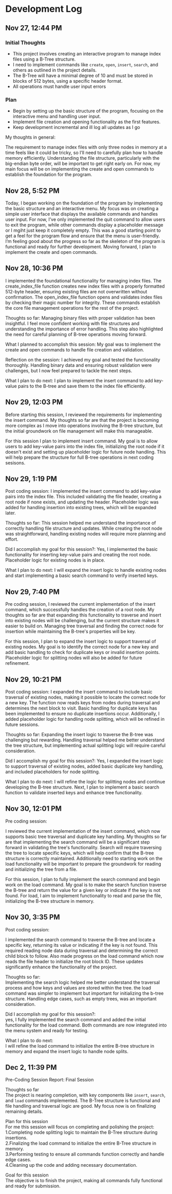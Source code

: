 # Development Log

## Nov 27, 12:44 PM 
### Initial Thoughts  
- This project involves creating an interactive program to manage index files using a B-Tree structure.  
- I need to implement commands like `create`, `open`, `insert`, `search`, and others as outlined in the project details.  
- The B-Tree will have a minimal degree of 10 and must be stored in blocks of 512 bytes, using a specific header format.  
- All operations must handle user input errors 
### Plan  
- Begin by setting up the basic structure of the program, focusing on the interactive menu and handling user input.  
- Implement file creation and opening functionality as the first features.  
- Keep development incremental and ill log all updates as I go

My thoughts in general:

The requirement to manage index files with only three nodes in memory at a time feels like it could be tricky, so I’ll need to carefully plan how to handle memory efficiently. Understanding the file structure, particularly with the big-endian byte order, will be important to get right early on. For now, my main focus will be on implementing the create and open commands to establish the foundation for the program.


## Nov 28, 5:52 PM 

Today, I began working on the foundation of the program by implementing the basic structure and an interactive menu. My focus was on creating a simple user interface that displays the available commands and handles user input. For now, I’ve only implemented the quit command to allow users to exit the program, while other commands display a placeholder message or I mgiht just keep it completely empty. This was a good starting point to get a feel for the program flow and ensure that the menu is user-friendly. I’m feeling good about the progress so far as the skeleton of the program is functional and ready for further development. Moving forward, I plan to implement the create and open commands.

## Nov 28, 10:36 PM

I implemented the foundational functionality for managing index files. The create_index_file function creates new index files with a properly formatted 512-byte header, ensuring existing files are not overwritten without confirmation. The open_index_file function opens and validates index files by checking their magic number for integrity. These commands establish the core file management operations for the rest of the project.

Thoughts so far: Managing binary files with proper validation has been insightful. I feel more confident working with file structures and understanding the importance of error handling. This step also highlighted the need for careful planning of B-tree operations moving forward.

What I planned to accomplish this session: My goal was to implement the create and open commands to handle file creation and validation.

Reflection on the session: I achieved my goal and tested the functionality thoroughly. Handling binary data and ensuring robust validation were challenges, but I now feel prepared to tackle the next steps.

What I plan to do next: I plan to implement the insert command to add key-value pairs to the B-tree and save them to the index file efficiently.

## Nov 29, 12:03 PM


Before starting this session, I reviewed the requirements for implementing the insert command. My thoughts so far are that the project is becoming more complex as I move into operations involving the B-tree structure, but the initial groundwork on file management will make this manageable.  

For this session I plan to implement insert command. My goal is to allow users to add key-value pairs into the index file, initializing the root node if it doesn't exist and setting up placeholder logic for future node handling. This will help prepare the structure for full B-tree operations in next coding sesisons.

## Nov 29, 1:19 PM

Post coding session: I implemented the insert command to add key-value pairs into the index file. This included validating the file header, creating a root node if none exists, and updating the header. Placeholder logic was added for handling insertion into existing trees, which will be expanded later.

Thoughts so far: This session helped me understand the importance of correctly handling file structure and updates. While creating the root node was straightforward, handling existing nodes will require more planning and effort.

Did I accomplish my goal for this session?: Yes, I implemented the basic functionality for inserting key-value pairs and creating the root node. Placeholder logic for existing nodes is in place.

What I plan to do next: I will expand the insert logic to handle existing nodes and start implementing a basic search command to verify inserted keys.

## Nov 29, 7:40 PM

Pre coding session, I reviewed the current implementation of the insert command, which successfully handles the creation of a root node. My thoughts so far are that expanding this functionality to traverse and insert into existing nodes will be challenging, but the current structure makes it easier to build on. Managing tree traversal and finding the correct node for insertion while maintaining the B-tree's properties will be key.

For this session, I plan to expand the insert logic to support traversal of existing nodes. My goal is to identify the correct node for a new key and add basic handling to check for duplicate keys or invalid insertion points. Placeholder logic for splitting nodes will also be added for future refinement.


## Nov 29, 10:21 PM

Post coding session: I expanded the insert command to include basic traversal of existing nodes, making it possible to locate the correct node for a new key. The function now reads keys from nodes during traversal and determines the next block to visit. Basic handling for duplicate keys has been implemented to ensure no duplicate insertions occur. Additionally, I added placeholder logic for handling node splitting, which will be refined in future sessions.

Thoughts so far:
Expanding the insert logic to traverse the B-tree was challenging but rewarding. Handling traversal helped me better understand the tree structure, but implementing actual splitting logic will require careful consideration.

Did I accomplish my goal for this session?:
Yes, I expanded the insert logic to support traversal of existing nodes, added basic duplicate key handling, and included placeholders for node splitting.

What I plan to do next:
I will refine the logic for splitting nodes and continue developing the B-tree structure. Next, I plan to implement a basic search function to validate inserted keys and enhance tree functionality.


## Nov 30, 12:01 PM

Pre coding session: 

I reviewed the current implementation of the insert command, which now supports basic tree traversal and duplicate key handling. My thoughts so far are that implementing the search command will be a significant step forward in validating the tree's functionality. Search will require traversing the tree to locate specific keys, which will help confirm that the B-tree structure is correctly maintained. Additionally need to starting work on the load functionality will be important to prepare the groundwork for reading and initializing the tree from a file.  

For this session, I plan to fully implement the search command and begin work on the load command. My goal is to make the search function traverse the B-tree and return the value for a given key or indicate if the key is not found. For load, I aim to implement functionality to read and parse the file, initializing the B-tree structure in memory. 

## Nov 30, 3:35 PM

Post coding session:  

I implemented the search command to traverse the B-tree and locate a specific key, returning its value or indicating if the key is not found. This required reading node data during traversal and determining the correct child block to follow. Also made progress on the load command which now reads the file header to initialize the root block ID. These updates significantly enhance the functionality of the project.  

Thoughts so far:  
Implementing the search logic helped me better understand the traversal process and how keys and values are stored within the tree. the load command was simpler to implement but important for initializing the b-tree structure. Handling edge cases, such as empty trees, was an important consideration.  

Did I accomplish my goal for this session?:  
yes, I fully implemented the search command and added the initial functionality for the load command. Both commands are now integrated into the menu system and ready for testing.  

What I plan to do next:  
I will refine the load command to initialize the entire B-tree structure in memory and expand the insert logic to handle node splits. 

## Dec 2, 11:39 PM

Pre-Coding Session Report: Final Session  

Thoughts so far  
The project is nearing completion, with key components like `insert`, `search`, and `load` commands implemented. The B-Tree structure is functional and file handling and traversal logic are good. My focus now is on finalizing remaining details.  

Plan for this session  
For me this session will focus on completing and polishing the project:  
1.Completing node splitting logic to maintain the B-Tree structure during insertions.  
2.Finalizing the load command to initialize the entire B-Tree structure in memory.  
3.Performing testing to ensure all commands function correctly and handle edge cases.  
4.Cleaning up the code and adding necessary documentation.  

Goal for this session  
The objective is to finish the project, making all commands fully functional and ready for submission.